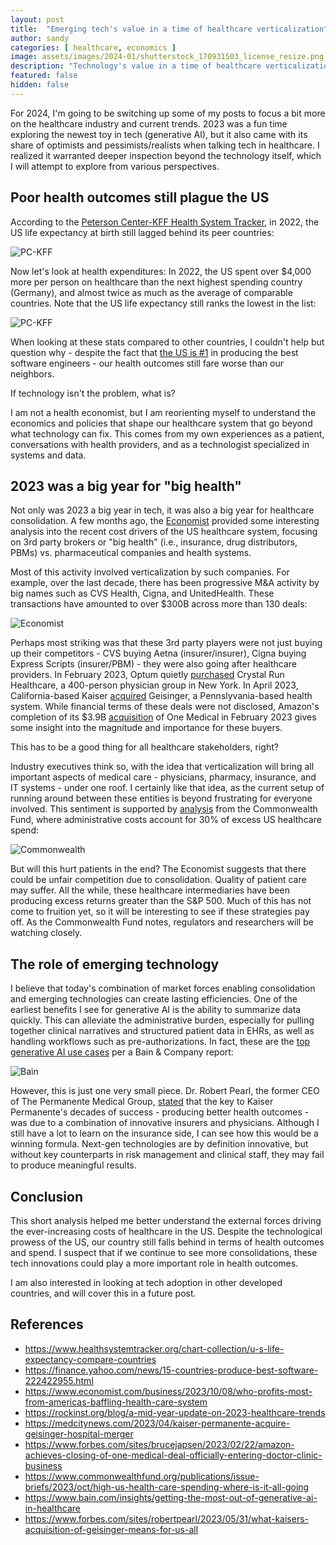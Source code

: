```yaml
---
layout: post
title:  "Emerging tech's value in a time of healthcare verticalization"
author: sandy
categories: [ healthcare, economics ]
image: assets/images/2024-01/shutterstock_170931503_license_resize.png
description: "Technology's value in a time of healthcare verticalization"
featured: false
hidden: false
---
```


For 2024, I'm going to be switching up some of my posts to focus a bit more on the healthcare industry and current trends.  2023 was a fun time exploring the newest toy in tech (generative AI), but it also came with its share of optimists and pessimists/realists when talking tech in healthcare.  I realized it warranted deeper inspection beyond the technology itself, which I will attempt to explore from various perspectives.

## Poor health outcomes still plague the US

According to the [Peterson Center-KFF Health System Tracker](https://www.healthsystemtracker.org/chart-collection/u-s-life-expectancy-compare-countries/), in 2022, the US life expectancy at birth still lagged behind its peer countries:

![PC-KFF](/assets/images/2024-01/life-expectancy-at-birth-in-years-1980-2022.png)

Now let's look at health expenditures: In 2022, the US spent over $4,000 more per person on healthcare than the next highest spending country (Germany), and almost twice as much as the average of comparable countries.  Note that the US life expectancy still ranks the lowest in the list:

![PC-KFF](/assets/images/2024-01/life-expectancy-and-per-capita-healthcare-spending-ppp-adjusted-2022.png)

When looking at these stats compared to other countries, I couldn't help but question why - despite the fact that [the US is #1](https://finance.yahoo.com/news/15-countries-produce-best-software-222422955.html) in producing the best software engineers - our health outcomes still fare worse than our neighbors.

If technology isn't the problem, what is?

I am not a health economist, but I am reorienting myself to understand the economics and policies that shape our healthcare system that go beyond what technology can fix.  This comes from my own experiences as a patient, conversations with health providers, and as a technologist specialized in systems and data.

## 2023 was a big year for "big health"

Not only was 2023 a big year in tech, it was also a big year for healthcare consolidation.  A few months ago, the [Economist](https://www.economist.com/business/2023/10/08/who-profits-most-from-americas-baffling-health-care-system) provided some interesting analysis into the recent cost drivers of the US healthcare system, focusing on 3rd party brokers or "big health" (i.e., insurance, drug distributors, PBMs) vs. pharmaceutical companies and health systems.

Most of this activity involved verticalization by such companies.  For example, over the last decade, there has been progressive M&A activity by big names such as CVS Health, Cigna, and UnitedHealth.  These transactions have amounted to over $300B across more than 130 deals:

![Economist](/assets/images/2024-01/economist.png)

Perhaps most striking was that these 3rd party players were not just buying up their competitors - CVS buying Aetna (insurer/insurer), Cigna buying Express Scripts (insurer/PBM) - they were also going after healthcare providers.  In February 2023, Optum quietly [purchased](https://rockinst.org/blog/a-mid-year-update-on-2023-healthcare-trends/) Crystal Run Healthcare, a 400-person physician group in New York.  In April 2023, California-based Kaiser [acquired](https://medcitynews.com/2023/04/kaiser-permanente-acquire-geisinger-hospital-merger/) Geisinger, a Pennslyvania-based health system.  While financial terms of these deals were not disclosed, Amazon's completion of its $3.9B [acquisition](https://www.forbes.com/sites/brucejapsen/2023/02/22/amazon-achieves-closing-of-one-medical-deal-officially-entering-doctor-clinic-business/?sh=28ba5b7f747b) of One Medical in February 2023 gives some insight into the magnitude and importance for these buyers.

This has to be a good thing for all healthcare stakeholders, right?

Industry executives think so, with the idea that verticalization will bring all important aspects of medical care - physicians, pharmacy, insurance, and IT systems - under one roof.  I certainly like that idea, as the current setup of running around between these entities is beyond frustrating for everyone involved.  This sentiment is supported by [analysis](https://www.commonwealthfund.org/publications/issue-briefs/2023/oct/high-us-health-care-spending-where-is-it-all-going) from the Commonwealth Fund, where administrative costs account for 30% of excess US healthcare spend: 

![Commonwealth](/assets/images/2024-01/high_us_health_care_spending_where_is_it_all_going_exhibit.png)

But will this hurt patients in the end?  The Economist suggests that there could be unfair competition due to consolidation.  Quality of patient care may suffer.  All the while, these healthcare intermediaries have been producing excess returns greater than the S&P 500.  Much of this has not come to fruition yet, so it will be interesting to see if these strategies pay off.  As the Commonwealth Fund notes, regulators and researchers will be watching closely. 

## The role of emerging technology

I believe that today's combination of market forces enabling consolidation and emerging technologies can create lasting efficiencies.  One of the earliest benefits I see for generative AI is the ability to summarize data quickly.  This can alleviate the administrative burden, especially for pulling together clinical narratives and structured patient data in EHRs, as well as handling workflows such as pre-authorizations.  In fact, these are the [top generative AI use cases](https://www.bain.com/insights/getting-the-most-out-of-generative-ai-in-healthcare/) per a Bain & Company report:

![Bain](/assets/images/2024-01/bain.png)

However, this is just one very small piece.  Dr. Robert Pearl, the former CEO of The Permanente Medical Group, [stated](https://www.forbes.com/sites/robertpearl/2023/05/31/what-kaisers-acquisition-of-geisinger-means-for-us-all) that the key to Kaiser Permanente's decades of success - producing better health outcomes - was due to a combination of innovative insurers and physicians.  Although I still have a lot to learn on the insurance side, I can see how this would be a winning formula.  Next-gen technologies are by definition innovative, but without key counterparts in risk management and clinical staff, they may fail to produce meaningful results.

## Conclusion

This short analysis helped me better understand the external forces driving the ever-increasing costs of healthcare in the US.  Despite the technological prowess of the US, our country still falls behind in terms of health outcomes and spend.  I suspect that if we continue to see more consolidations, these tech innovations could play a more important role in health outcomes.  

I am also interested in looking at tech adoption in other developed countries, and will cover this in a future post.  


## References
+ <https://www.healthsystemtracker.org/chart-collection/u-s-life-expectancy-compare-countries>
+ <https://finance.yahoo.com/news/15-countries-produce-best-software-222422955.html>
+ <https://www.economist.com/business/2023/10/08/who-profits-most-from-americas-baffling-health-care-system>
+ <https://rockinst.org/blog/a-mid-year-update-on-2023-healthcare-trends>
+ <https://medcitynews.com/2023/04/kaiser-permanente-acquire-geisinger-hospital-merger>
+ <https://www.forbes.com/sites/brucejapsen/2023/02/22/amazon-achieves-closing-of-one-medical-deal-officially-entering-doctor-clinic-business>
+ <https://www.commonwealthfund.org/publications/issue-briefs/2023/oct/high-us-health-care-spending-where-is-it-all-going>
+ <https://www.bain.com/insights/getting-the-most-out-of-generative-ai-in-healthcare>
+ <https://www.forbes.com/sites/robertpearl/2023/05/31/what-kaisers-acquisition-of-geisinger-means-for-us-all>